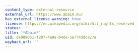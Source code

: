 ```yaml
---
content_type: external-resource
external_url: https://www.abaim.mu/
has_external_license_warning: true
license: https://en.wikipedia.org/wiki/All_rights_reserved
status: ''
title: '*Abaim*'
uid: de989051-f207-4a9e-b4da-5e774ddca27e
wayback_url: ''
---
```

